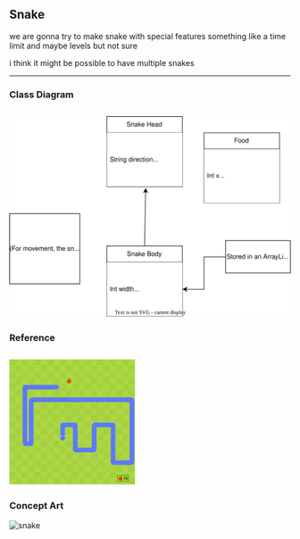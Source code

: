 ## Snake
we are gonna try to make snake with special features something like a time limit and maybe levels but not sure

i think it might be possible to have multiple snakes

---
### Class Diagram
![snake class diagram](snakeclassdiagram.drawio.svg)
---
### Reference
![snake](https://github.com/banananabusiness/project/blob/main/snake/Images/Snake.png)
---
### Concept Art
![snake]()
